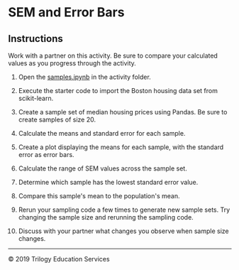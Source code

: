 # SEM and Error Bars

## Instructions

Work with a partner on this activity. Be sure to compare your calculated values as you progress through the activity.

1. Open the [samples.ipynb](Unsolved/samples.ipynb) in the activity folder.

1. Execute the starter code to import the Boston housing data set from scikit-learn.

1. Create a sample set of median housing prices using Pandas. Be sure to create samples of size 20.

1. Calculate the means and standard error for each sample.

1. Create a plot displaying the means for each sample, with the standard error as error bars.

1. Calculate the range of SEM values across the sample set.

1. Determine which sample has the lowest standard error value.

1. Compare this sample's mean to the population's mean.

1. Rerun your sampling code a few times to generate new sample sets. Try changing the sample size and rerunning the sampling code.

1. Discuss with your partner what changes you observe when sample size changes.

- - -

© 2019 Trilogy Education Services
